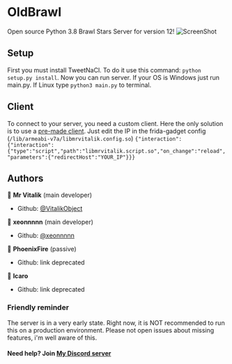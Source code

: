 # OldBrawl
Open source Python 3.8 Brawl Stars Server for version 12!
![ScreenShot](https://cdn.discordapp.com/attachments/728556050285985823/810416686771470336/Screenshot_20210214-094555_Brawl_Stars.jpg) 

## Setup
First you must install TweetNaCl. To do it use this command: ```python setup.py install```.
Now you can run server. If your OS is Windows just run main.py. If Linux type ```python3 main.py``` to terminal.

## Client
To connect to your server, you need a custom client. Here the only solution is to use a [pre-made client](https://drive.google.com/file/d/17P7LdvUn8yIjem_xaTHn-wB92RY6iGol/view?usp=sharing).
Just edit the IP in the frida-gadget config (```/lib/armeabi-v7a/libmrvitalik.config.so```)
```{"interaction":{"interaction":{"type":"script","path":"libmrvitalik.script.so","on_change":"reload","parameters":{"redirectHost":"YOUR_IP"}}}```

## Authors

👤 **Mr Vitalik** (main developer)

* Github: [@VitalikObject](https://github.com/VitalikObject)

👤 **xeonnnnn** (main developer)

* Github: [@xeonnnnn](https://github.com/xeonnnnn)

👤 **PhoenixFire** (passive)

* Github: link deprecated

👤 **Icaro**

* Github: link deprecated

### Friendly reminder
The server is in a very early state. Right now, it is NOT recommended to run this on a production environment. Please not open issues about missing features, i'm well aware of this. 

#### Need help? Join [My Discord server](https://discord.gg/4FZrUFK4C6)
